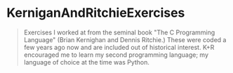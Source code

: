 # KerniganAndRitchieExercises
> Exercises I worked at from the seminal book "The C Programming Language" (Brian Kernighan and Dennis Ritchie.)
> These were coded a few years ago now and are included out of historical interest. K+R encouraged me to learn my second programming language; 
> my language of choice at the time was Python.
